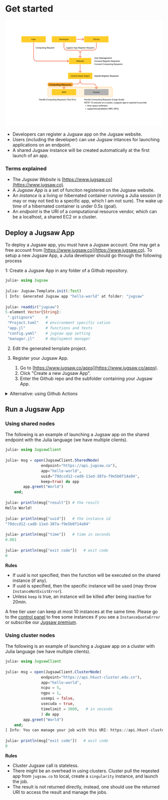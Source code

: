 # Get started
![](framework.png)

* Developers can register a Jugsaw app on the Jugsaw website.
* Users (including the developer) can use Jugsaw intances for launching applications on an endpoint.
* A shared Jugsaw instance will be created automatically at the first launch of an app.

### Terms explained
* The *Jugsaw Website* is [https://www.jugsaw.co](https://www.jugsaw.co).
* A *Jugsaw App* is a set of funciton registered on the Jugsaw website.
* An *instance* is a living or hibernated container running a Julia session (it may or may not tied to a specific app, which I am not sure).
The wake up time of a hibernated container is under 0.5s (goal).
* An *endpoint* is the URI of a computational resource vendor, which can be a localhost, a shared EC2 or a cluster.

## Deploy a Jugsaw App

To deploy a Jugsaw app, you must have a Jugsaw account. One may get a free account from [https://www.jugsaw.co](https://www.jugsaw.co).
To setup a new Jugsaw App, a Julia developer should go through the following process

1: Create a Jugsaw App in any folder of a Github repository.
```julia
julia> using Jugsaw

julia> Jugsaw.Template.init(:Test)
[ Info: Generated Jugsaw app "hello-world" at folder: "jugsaw"

julia> readdir("jugsaw")
5-element Vector{String}:
 ".gitignore"     #
 "Project.toml"   # environment specific cation
 "app.jl"         # functions and tests
 "config.yaml"    # jugsaw app setting
 "manager.jl"     # deployment manager
```
2. Edit the generated template project.

3. Register your Jugsaw App.
    1. Go to [https://www.jugsaw.co/apps](https://www.jugsaw.co/apps).
    2. Click "Create a new Jugsaw App".
    3. Enter the Github repo and the subfolder containing your Jugsaw App.

<details>
  <summary>Alternative: using Github Actions</summary>
You should add your Jugsaw deploy key to your repository secrets.
A Jugsaw deploy key can be obtained from the Jugsaw website -> Profile -> Deploy Key.

To set up repository secrets for GitHub action, follow the steps below:

1. Go to the GitHub repository where you want to set up the secrets.
2. Click on the "Settings" tab.
3. Click on the "Secrets" option.
4. Click on the "New repository secret" button.
5. Enter the name of the secret in the "Name" field as "JUGSAW_DEPLOY_KEY".
6. Enter the value of the secret in the "Value" field.
7. Click on the "Add secret" button.

In your GitHub action workflow file, reference the secrets using the syntax ${{ secrets.SECRET_NAME }}.

Note: It's important to keep your secrets secure and not include them in your code or make them publicly available.
</details>

## Run a Jugsaw App

### Using shared nodes
The following is an example of launching a Jugsaw app on the shared endpoint with the Julia language (we have multiple clients).

```julia
julia> using JugsawClient

julia> msg = open(JugsawClient.SharedNode(
                endpoint="https://api.jugsaw.co"),
                app="hello-world",
                uuid="79dccd12-cad8-11ed-387a-f9e5b0f14a94",
                keep=true) do app
        app.greet("World")
    end;

julia> println(msg["result"]) # the result
Hello World!

julia> println(msg["uuid"])   # the instance id
"79dccd12-cad8-11ed-387a-f9e5b0f14a94"

julia> println(msg["time"])   # time in seconds
0.001

julia> println(msg["exit code"])   # exit code
0
```

**Rules**
* If uuid is not specified, then the function will be executed on the shared instance (if any).
* If uuid is specified, then the specific instance will be used (may throw `InstanceNotExistError`).
* Unless `keep` is true, an instance will be killed after being inactive for 20min.

A free tier user can keep at most 10 instances at the same time.
Please go to the [control panel]() to free some instances if you see a `InstanceQuotaError` or subscribe our [Jugsaw premium]().

### Using cluster nodes

The following is an example of launching a Jugsaw app on a cluster with Julia language (we have multiple clients).
```julia
julia> using JugsawClient

julia> msg = open(JugsawClient.ClusterNode(
                endpoint="https://api.hkust-cluster.edu.cn"),
                app="hello-world",
                ncpu = 5,
                ngpu = 1,
                usempi = false,
                usecuda = true,
                timelimit = 3600,   # in seconds
                ) do app
        app.greet("World")
    end;
[ Info: You can manage your job with this URI: https://api.hkust-cluster.edu.cn/monitor/79dccd12-cad8-11ed-387a-f9e5b0f14a94/

julia> println(msg["exit code"])   # exit code
0
```

**Rules**
* Cluster Jugsaw call is stateless.
* There might be an overhead in using clusters. Cluster pull the reqested app from `jugsaw.co` to local, create a `singularity` instance, and launch the job.
* The result is not returned directly, instead, one should use the returned URI to access the result and manage the jobs.